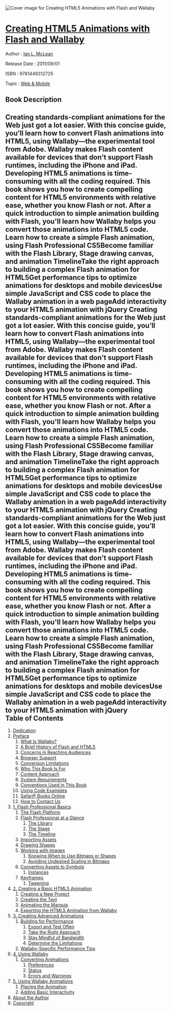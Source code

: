 ![Cover image for Creating HTML5 Animations with Flash and Wallaby](https://imgdetail.ebookreading.net/cover/cover/web_mobile/EB9781449312725.jpg)

[Creating HTML5 Animations with Flash and Wallaby](https://ebookreading.net/view/book/Creating+HTML5+Animations+with+Flash+and+Wallaby-EB9781449312725_1.html "Creating HTML5 Animations with Flash and Wallaby")
====================================================================================================================

Author : [Ian L. McLean](https://ebookreading.net/search/author/Ian+L.+McLean)

Release Date : 2011/09/01

ISBN : 9781449312725

Topic : [Web & Mobile](https://ebookreading.net/search/category/web-mobile)

Book Description
-----------------

Creating standards-compliant animations for the Web just got a lot easier. With this concise guide, you’ll learn how to convert Flash animations into HTML5, using Wallaby—the experimental tool from Adobe. Wallaby makes Flash content available for devices that don't support Flash runtimes, including the iPhone and iPad.
Developing HTML5 animations is time-consuming with all the coding required. This book shows you how to create compelling content for HTML5 environments with relative ease, whether you know Flash or not. After a quick introduction to simple animation building with Flash, you'll learn how Wallaby helps you convert those animations into HTML5 code.
Learn how to create a simple Flash animation, using Flash Professional CS5Become familiar with the Flash Library, Stage drawing canvas, and animation TimelineTake the right approach to building a complex Flash animation for HTML5Get performance tips to optimize animations for desktops and mobile devicesUse simple JavaScript and CSS code to place the Wallaby animation in a web pageAdd interactivity to your HTML5 animation with jQuery              Creating standards-compliant animations for the Web just got a lot easier. With this concise guide, you’ll learn how to convert Flash animations into HTML5, using Wallaby—the experimental tool from Adobe. Wallaby makes Flash content available for devices that don't support Flash runtimes, including the iPhone and iPad.
Developing HTML5 animations is time-consuming with all the coding required. This book shows you how to create compelling content for HTML5 environments with relative ease, whether you know Flash or not. After a quick introduction to simple animation building with Flash, you'll learn how Wallaby helps you convert those animations into HTML5 code.
Learn how to create a simple Flash animation, using Flash Professional CS5Become familiar with the Flash Library, Stage drawing canvas, and animation TimelineTake the right approach to building a complex Flash animation for HTML5Get performance tips to optimize animations for desktops and mobile devicesUse simple JavaScript and CSS code to place the Wallaby animation in a web pageAdd interactivity to your HTML5 animation with jQuery              Creating standards-compliant animations for the Web just got a lot easier. With this concise guide, you’ll learn how to convert Flash animations into HTML5, using Wallaby—the experimental tool from Adobe. Wallaby makes Flash content available for devices that don't support Flash runtimes, including the iPhone and iPad.
Developing HTML5 animations is time-consuming with all the coding required. This book shows you how to create compelling content for HTML5 environments with relative ease, whether you know Flash or not. After a quick introduction to simple animation building with Flash, you'll learn how Wallaby helps you convert those animations into HTML5 code.
Learn how to create a simple Flash animation, using Flash Professional CS5Become familiar with the Flash Library, Stage drawing canvas, and animation TimelineTake the right approach to building a complex Flash animation for HTML5Get performance tips to optimize animations for desktops and mobile devicesUse simple JavaScript and CSS code to place the Wallaby animation in a web pageAdd interactivity to your HTML5 animation with jQuery              
Table of Contents
-----------------

1. [Dedication](https://ebookreading.net/view/book/Creating+HTML5+Animations+with+Flash+and+Wallaby-EB9781449312725_3.html)
1. [Preface](https://ebookreading.net/view/book/Creating+HTML5+Animations+with+Flash+and+Wallaby-EB9781449312725_4.html)
    1. [What Is Wallaby?](https://ebookreading.net/view/book/Creating+HTML5+Animations+with+Flash+and+Wallaby-EB9781449312725_4.html#what_is_wallaby_que)
    1. [A Brief History of Flash and HTML5](https://ebookreading.net/view/book/Creating+HTML5+Animations+with+Flash+and+Wallaby-EB9781449312725_4.html#a_brief_history_of_)
    1. [Concerns in Reaching Audiences](https://ebookreading.net/view/book/Creating+HTML5+Animations+with+Flash+and+Wallaby-EB9781449312725_4.html#concerns_in_reachin)
    1. [Browser Support](https://ebookreading.net/view/book/Creating+HTML5+Animations+with+Flash+and+Wallaby-EB9781449312725_4.html#browser_support)
    1. [Conversion Limitations](https://ebookreading.net/view/book/Creating+HTML5+Animations+with+Flash+and+Wallaby-EB9781449312725_4.html#conversion_limitati)
    1. [Who This Book Is For](https://ebookreading.net/view/book/Creating+HTML5+Animations+with+Flash+and+Wallaby-EB9781449312725_4.html#who_this_book_is_fo)
    1. [Content Approach](https://ebookreading.net/view/book/Creating+HTML5+Animations+with+Flash+and+Wallaby-EB9781449312725_4.html#content_approach)
    1. [System Requirements](https://ebookreading.net/view/book/Creating+HTML5+Animations+with+Flash+and+Wallaby-EB9781449312725_4.html#system_requirements)
    1. [Conventions Used in This Book](https://ebookreading.net/view/book/Creating+HTML5+Animations+with+Flash+and+Wallaby-EB9781449312725_4.html#I_sect1_d1e263)
    1. [Using Code Examples](https://ebookreading.net/view/book/Creating+HTML5+Animations+with+Flash+and+Wallaby-EB9781449312725_4.html#I_sect1_d1e302)
    1. [Safari® Books Online](https://ebookreading.net/view/book/Creating+HTML5+Animations+with+Flash+and+Wallaby-EB9781449312725_4.html#I_sect1_d1e318)
    1. [How to Contact Us](https://ebookreading.net/view/book/Creating+HTML5+Animations+with+Flash+and+Wallaby-EB9781449312725_4.html#I_sect1_d1e331)
1. [1. Flash Professional Basics](https://ebookreading.net/view/book/Creating+HTML5+Animations+with+Flash+and+Wallaby-EB9781449312725_5.html)
    1. [The Flash Platform](https://ebookreading.net/view/book/Creating+HTML5+Animations+with+Flash+and+Wallaby-EB9781449312725_5.html#the_flash_platform)
    1. [Flash Professional at a Glance](https://ebookreading.net/view/book/Creating+HTML5+Animations+with+Flash+and+Wallaby-EB9781449312725_5.html#flash_professional_)
        1. [The Library](https://ebookreading.net/view/book/Creating+HTML5+Animations+with+Flash+and+Wallaby-EB9781449312725_5.html#the_library)
        1. [The Stage](https://ebookreading.net/view/book/Creating+HTML5+Animations+with+Flash+and+Wallaby-EB9781449312725_5.html#the_stage)
        1. [The Timeline](https://ebookreading.net/view/book/Creating+HTML5+Animations+with+Flash+and+Wallaby-EB9781449312725_5.html#the_timeline)
    1. [Importing Assets](https://ebookreading.net/view/book/Creating+HTML5+Animations+with+Flash+and+Wallaby-EB9781449312725_5.html#importing_assets)
    1. [Drawing Shapes](https://ebookreading.net/view/book/Creating+HTML5+Animations+with+Flash+and+Wallaby-EB9781449312725_5.html#drawing_shapes)
    1. [Working with Images](https://ebookreading.net/view/book/Creating+HTML5+Animations+with+Flash+and+Wallaby-EB9781449312725_5.html#working_with_images)
        1. [Knowing When to Use Bitmaps or Shapes](https://ebookreading.net/view/book/Creating+HTML5+Animations+with+Flash+and+Wallaby-EB9781449312725_5.html#knowing_when_to_use)
        1. [Avoiding Undesired Scaling in Bitmaps](https://ebookreading.net/view/book/Creating+HTML5+Animations+with+Flash+and+Wallaby-EB9781449312725_5.html#avoiding_undesired_)
    1. [Converting Assets to Symbols](https://ebookreading.net/view/book/Creating+HTML5+Animations+with+Flash+and+Wallaby-EB9781449312725_5.html#converting_assets_t)
        1. [Instances](https://ebookreading.net/view/book/Creating+HTML5+Animations+with+Flash+and+Wallaby-EB9781449312725_5.html#instances)
    1. [Keyframes](https://ebookreading.net/view/book/Creating+HTML5+Animations+with+Flash+and+Wallaby-EB9781449312725_5.html#keyframes)
        1. [Tweening](https://ebookreading.net/view/book/Creating+HTML5+Animations+with+Flash+and+Wallaby-EB9781449312725_5.html#tweening)
1. [2. Creating a Basic HTML5 Animation](https://ebookreading.net/view/book/Creating+HTML5+Animations+with+Flash+and+Wallaby-EB9781449312725_6.html)
    1. [Creating a New Project](https://ebookreading.net/view/book/Creating+HTML5+Animations+with+Flash+and+Wallaby-EB9781449312725_6.html#creating_a_new_proj)
    1. [Creating the Text](https://ebookreading.net/view/book/Creating+HTML5+Animations+with+Flash+and+Wallaby-EB9781449312725_6.html#creating_the_text)
    1. [Animating the Marquis](https://ebookreading.net/view/book/Creating+HTML5+Animations+with+Flash+and+Wallaby-EB9781449312725_6.html#animating_the_marqu)
    1. [Exporting the HTML5 Animation from Wallaby](https://ebookreading.net/view/book/Creating+HTML5+Animations+with+Flash+and+Wallaby-EB9781449312725_6.html#exporting_the_html5)
1. [3. Creating Advanced Animations](https://ebookreading.net/view/book/Creating+HTML5+Animations+with+Flash+and+Wallaby-EB9781449312725_7.html)
    1. [Building for Performance](https://ebookreading.net/view/book/Creating+HTML5+Animations+with+Flash+and+Wallaby-EB9781449312725_7.html#building_for_perfor)
        1. [Export and Test Often](https://ebookreading.net/view/book/Creating+HTML5+Animations+with+Flash+and+Wallaby-EB9781449312725_7.html#export_and_test_oft)
        1. [Take the Right Approach](https://ebookreading.net/view/book/Creating+HTML5+Animations+with+Flash+and+Wallaby-EB9781449312725_7.html#take_the_right_appr)
        1. [Stay Mindful of Bandwidth](https://ebookreading.net/view/book/Creating+HTML5+Animations+with+Flash+and+Wallaby-EB9781449312725_7.html#stay_mindful_of_ban)
        1. [Determine the Limitations](https://ebookreading.net/view/book/Creating+HTML5+Animations+with+Flash+and+Wallaby-EB9781449312725_7.html#determine_the_limit)
    1. [Wallaby-Specific Performance Tips](https://ebookreading.net/view/book/Creating+HTML5+Animations+with+Flash+and+Wallaby-EB9781449312725_7.html#wallaby-specific_pe)
1. [4. Using Wallaby](https://ebookreading.net/view/book/Creating+HTML5+Animations+with+Flash+and+Wallaby-EB9781449312725_8.html)
    1. [Converting Animations](https://ebookreading.net/view/book/Creating+HTML5+Animations+with+Flash+and+Wallaby-EB9781449312725_8.html#converting_animatio)
        1. [Preferences](https://ebookreading.net/view/book/Creating+HTML5+Animations+with+Flash+and+Wallaby-EB9781449312725_8.html#preferences)
        1. [Status](https://ebookreading.net/view/book/Creating+HTML5+Animations+with+Flash+and+Wallaby-EB9781449312725_8.html#status)
        1. [Errors and Warnings](https://ebookreading.net/view/book/Creating+HTML5+Animations+with+Flash+and+Wallaby-EB9781449312725_8.html#errors_and_warnings)
1. [5. Using Wallaby Animations](https://ebookreading.net/view/book/Creating+HTML5+Animations+with+Flash+and+Wallaby-EB9781449312725_9.html)
    1. [Placing the Animation](https://ebookreading.net/view/book/Creating+HTML5+Animations+with+Flash+and+Wallaby-EB9781449312725_9.html#placing_the_animati)
    1. [Adding Basic Interactivity](https://ebookreading.net/view/book/Creating+HTML5+Animations+with+Flash+and+Wallaby-EB9781449312725_9.html#adding_basic_intera)
1. [About the Author](https://ebookreading.net/view/book/Creating+HTML5+Animations+with+Flash+and+Wallaby-EB9781449312725_10.html)
1. [Copyright](https://ebookreading.net/view/book/Creating+HTML5+Animations+with+Flash+and+Wallaby-EB9781449312725_11.html)
